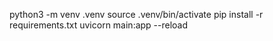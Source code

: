 python3 -m venv .venv
source .venv/bin/activate
pip install -r requirements.txt
uvicorn main:app --reload